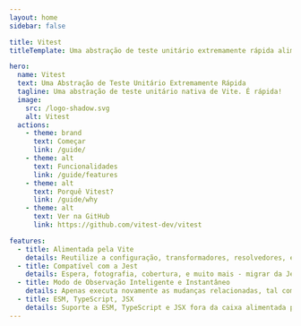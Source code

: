 ```yaml
---
layout: home
sidebar: false

title: Vitest
titleTemplate: Uma abstração de teste unitário extremamente rápida alimentada pela Vite

hero:
  name: Vitest
  text: Uma Abstração de Teste Unitário Extremamente Rápida
  tagline: Uma abstração de teste unitário nativa de Vite. É rápida!
  image:
    src: /logo-shadow.svg
    alt: Vitest
  actions:
    - theme: brand
      text: Começar
      link: /guide/
    - theme: alt
      text: Funcionalidades
      link: /guide/features
    - theme: alt
      text: Porquê Vitest?
      link: /guide/why
    - theme: alt
      text: Ver na GitHub
      link: https://github.com/vitest-dev/vitest

features:
  - title: Alimentada pela Vite
    details: Reutilize a configuração, transformadores, resolvedores, e extensões da Vite - consistente através da tua aplicação e testes.
  - title: Compatível com a Jest
    details: Espera, fotografia, cobertura, e muito mais - migrar da Jest é simples.
  - title: Modo de Observação Inteligente e Instantâneo
    details: Apenas executa novamente as mudanças relacionadas, tal como HMR para testes!
  - title: ESM, TypeScript, JSX
    details: Suporte a ESM, TypeScript e JSX fora da caixa alimentada pela esbuild
---
```


